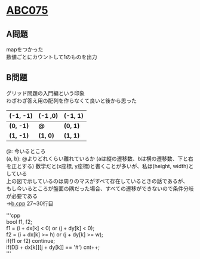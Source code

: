 # [ABC075](https://beta.atcoder.jp/contests/abc075/)  
  
## A問題  
mapをつかった  
数値ごとにカウントして1のものを出力  
  
## B問題  
グリッド問題の入門編という印象  
わざわざ答え用の配列を作らなくて良いと後から思った  
  
(-1, -1)|(-1 ,0)|(-1, 1)  
---|---|---  
**(0, -1)**|**@**|**(0, 1)**  
**(1, -1)**|**(1, 0)**|**(1, 1)**  
  
@: 今いるところ  
(a, b): @よりどれくらい離れているか (aは縦の遷移数、bは横の遷移数、下と右を正とする)
数学だと(x座標, y座標)と書くことが多いが、私は(height, width)としている  
上の図で示しているのは周りのマスがすべて存在しているときの話であるが、  
もし今いるところが盤面の隅だった場合、すべての遷移ができないので条件分岐が必要である  
→[b.cpp](https://github.com/ozikot/AtCoder/blob/master/ABC075/b.cpp) 27~30行目  
  
'''cpp  
bool f1, f2;  
f1 = (i + dx[k] < 0) or (j + dy[k] < 0);  
f2 = (i + dx[k] >= h) or (j + dy[k] >= w);  
if(f1 or f2) continue;  
if(D[i + dx[k]][j + dy[k]] == '#') cnt++;  
'''  
  